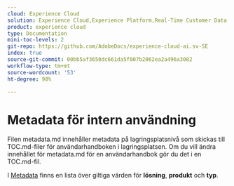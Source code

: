 ```yaml
---
cloud: Experience Cloud
solution: Experience Cloud,Experience Platform,Real-Time Customer Data Platform
product: experience cloud
type: Documentation
mini-toc-levels: 2
git-repo: https://github.com/AdobeDocs/experience-cloud-ai.sv-SE
index: true
source-git-commit: 00bb5af3650dc661da5f007b2062ea2a496a3082
workflow-type: tm+mt
source-wordcount: '53'
ht-degree: 98%

---
```



# Metadata för intern användning

Filen metadata.md innehåller metadata på lagringsplatsnivå som skickas till TOC.md-filer för användarhandboken i lagringsplatsen. Om du vill ändra innehållet för metadata.md för en användarhandbok gör du det i en TOC.md-fil.

I [Metadata](https://experienceleague.adobe.com/docs/authoring-guide-exl/using/editing/user-guide-setup/metadata.html?lang=sv) finns en lista över giltiga värden för **lösning**, **produkt** och **typ**.

